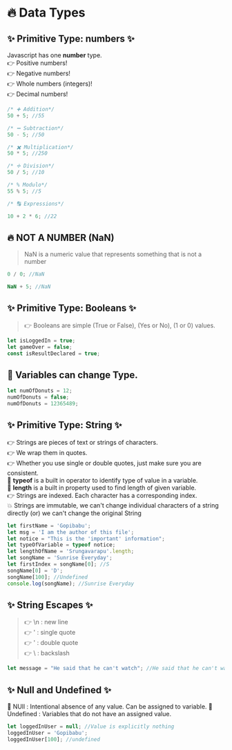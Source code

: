 # 🔥 Data Types

## ✨ Primitive Type: numbers ✨

Javascript has one **number** type.<br>
👉 Positive numbers!<br>
👉 Negative numbers!<br>
👉 Whole numbers (integers)!<br>
👉 Decimal numbers!<br>

```js
/* ➕ Addition*/
50 + 5; //55

/* ➖ Subtraction*/
50 - 5; //50

/* ✖️ Multiplication*/
50 * 5; //250

/* ➗ Division*/
50 / 5; //10

/* % Modulo*/
55 % 5; //5

/* 🔠 Expressions*/

10 + 2 * 6; //22
```

## 🔥 NOT A NUMBER (NaN)

> NaN is a numeric value that represents something that is not a number

```js
0 / 0; //NaN

NaN + 5; //NaN
```

## ✨ Primitive Type: Booleans ✨

> 👉 Booleans are simple (True or False), (Yes or No), (1 or 0) values.

```js
let isLoggedIn = true;
let gameOver = false;
const isResultDeclared = true;
```

## 😬 Variables can change Type.

```js
let numOfDonuts = 12;
numOfDonuts = false;
numOfDonuts = 12365489;
```

## ✨ Primitive Type: String ✨

👉 Strings are pieces of text or strings of characters.<br>
👉 We wrap them in quotes.<br>
👉 Whether you use single or double quotes, just make sure you are consistent.<br>
🎯 **typeof** is a built in operator to identify type of value in a variable.<br>
🎯 **length** is a built in property used to find length of given variable.<br>
👉 Strings are indexed. Each character has a corresponding index.<br>
💥 Strings are immutable, we can't change individual characters of a string directly (or) we can't change the original String<br>

```js
let firstName = 'Gopibabu';
let msg = 'I am the author of this file';
let notice = "This is the 'important' information";
let typeOfVariable = typeof notice;
let lengthOfName = 'Srungavarapu'.length;
let songName = 'Sunrise Everyday';
let firstIndex = songName[0]; //S
songName[0] = 'D';
songName[100]; //Undefined
console.log(songName); //Sunrise Everyday
```

## ✨ String Escapes ✨

> 👉 \n : new line <br>
> 👉 \' : single quote <br>
> 👉 \' : double quote <br>
> 👉 \\ : backslash <br>

```js
let message = "He said that he can't watch"; //He said that he can't watch
```

## ✨ Null and Undefined ✨
🎯 NUll : Intentional absence of any value. Can be assigned to variable.
🎯 Undefined : Variables that do not have an assigned value.

```js
let loggedInUser = null; //Value is explicitly nothing
loggedInUser = 'Gopibabu';
loggedInUser[100]; //undefined
```




